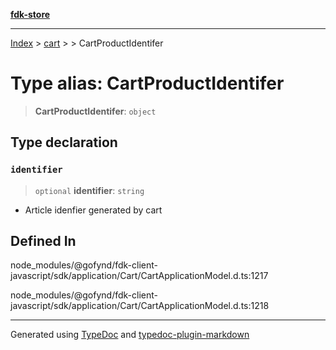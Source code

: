 [**fdk-store**](../../../README.md)
***

[Index](../../../API.md) > [cart](../../README.md) > [<internal>](../README.md) > CartProductIdentifer

# Type alias: CartProductIdentifer

> **CartProductIdentifer**: `object`

## Type declaration

### `identifier`

> `optional` **identifier**: `string`

- Article idenfier generated by cart

## Defined In

node\_modules/@gofynd/fdk-client-javascript/sdk/application/Cart/CartApplicationModel.d.ts:1217

node\_modules/@gofynd/fdk-client-javascript/sdk/application/Cart/CartApplicationModel.d.ts:1218

***
Generated using [TypeDoc](https://typedoc.org/) and [typedoc-plugin-markdown](https://www.npmjs.com/package/typedoc-plugin-markdown)
